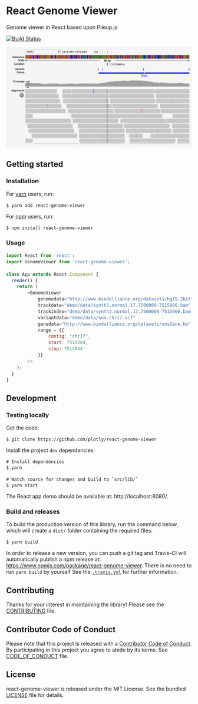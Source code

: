# React Genome Viewer

Genome viewer in React based upon Pileup.js

[![Build
Status](https://travis-ci.org/plotly/react-genome-viewer.svg?branch=master)](https://travis-ci.org/plotly/react-genome-viewer)

![](./assets/picture_1.png)


## Getting started


### Installation

For [yarn](https://yarnpkg.com/en/) users, run:

```
$ yarn add react-genome-viewer
```

For [npm](https://www.npmjs.com/) users, run:

```
$ npm install react-genome-viewer
```


### Usage

```js
import React from 'react';
import GenomeViewer from 'react-genome-viewer';

class App extends React.Component {
  render() {
    return (
        <GenomeViewer
            genomedata="http://www.biodalliance.org/datasets/hg19.2bit"
            trackdata="demo/data/synth3.normal.17.7500000-7515000.bam"
            trackindex="demo/data/synth3.normal.17.7500000-7515000.bam.bai"
            variantdata="demo/data/snv.chr17.vcf"
            genedata="http://www.biodalliance.org/datasets/ensGene.bb"
            range = {{
                contig: "chr17",
                start: 7512284,
                stop: 7512644
            }}
        />
    );
  }
}
```


## Development


### Testing locally

Get the code:

```
$ git clone https://github.com/plotly/react-genome-viewer
```

Install the project `dev` dependencies:

```
# Install dependencies
$ yarn

# Watch source for changes and build to `src/lib/`
$ yarn start
```

The React app demo should be available at: http://localhost:8080/.


### Build and releases

To build the production version of this library, run the command below, which
will create a `dist/` folder containing the required files:

```
$ yarn build
```

In order to release a new version, you can push a git tag and Travis-CI will
automatically publish a npm release at:
https://www.npmjs.com/package/react-genome-viewer. There is no need to run `yarn build` by yourself See the [`.travis.yml`](.travis.yml) for further information.


## Contributing

Thanks for your interest in maintaining the library!
Please see the [CONTRIBUTING](CONTRIBUTING.md) file.


## Contributor Code of Conduct

Please note that this project is released with a [Contributor Code of
Conduct](http://contributor-covenant.org/). By participating in this project you
agree to abide by its terms. See [CODE_OF_CONDUCT](CODE_OF_CONDUCT.md) file.


## License

react-genome-viewer is released under the MIT License. See the bundled
[LICENSE](LICENSE) file for details.
